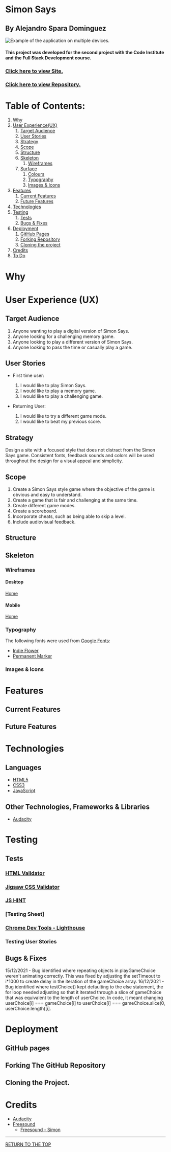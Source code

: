 # Simon Says

## By Alejandro Spara Dominguez

![Example of the application on multiple devices.]()

#### This project was developed for the second project with the Code Institute and the Full Stack Development course.

### [Click here to view Site.]()

### [Click here to view Repository.]()

# Table of Contents:

1. [Why](#Why)
2. [User Experience(UX)](#user-experience-UX)
   1. [Target Audience](#target-audience)
   2. [User Stories](#user-stories)
   3. [Strategy](#strategy)
   4. [Scope](#scope)
   5. [Structure](#structure)
   6. [Skeleton](#skeleton)
      1. [Wireframes](#wireframes)
   7. [Surface](#surface)
      1. [Colours](#colours)
      2. [Typography](#typography)
      3. [Images & Icons](#images-&-icons)
3. [Features](#features)
   1. [Current Features](#current-features)
   2. [Future Features](#future-features)
4. [Technologies](#technologies)
5. [Testing](#testing)
   1. [Tests](#tests)
   2. [Bugs & Fixes](#bugs-&-fixes)
6. [Deployment](#deployment)
   1. [GitHub Pages](#github-pages)
   2. [Forking Repository](#forking-the-github-repository)
   3. [Cloning the project](#cloning-the-project)
7. [Credits](#credits)
8. [To Do](#To-Do)

# Why

# User Experience (UX)

## Target Audience

1. Anyone wanting to play a digital version of Simon Says.
2. Anyone looking for a challenging memory game.
3. Anyone looking to play a different version of Simon Says.
4. Anyone looking to pass the time or casually play a game.

## User Stories

- First time user:
    1. I would like to play Simon Says.
    2. I would like to play a memory game.
    3. I would like to play a challenging game.

- Returning User:
    1. I would like to try a different game mode.
    2. I would like to beat my previous score.

## Strategy

Design a site with a focused style that does not distract from the Simon Says game. Consistent fonts, feedback sounds and colors will be used throughout the design for a visual appeal and simplicity.

## Scope

1. Create a Simon Says style game where the objective of the game is obvious and easy to understand.
2. Create a game that is fair and challenging at the same time.
3. Create different game modes.
4. Create a scoreboard.
5. Incorporate cheats, such as being able to skip a level.
6. Include audiovisual feedback.  

## Structure

## Skeleton

### Wireframes

#### Desktop
[Home]()

#### Mobile
[Home]()

### Typography

The following fonts were used from [Google Fonts](https://fonts.google.com/?category=Handwriting&query=permanent):
- [Indie Flower](https://fonts.google.com/specimen/Indie+Flower?category=Handwriting#standard-styles)
- [Permanent Marker](https://fonts.google.com/specimen/Permanent+Marker?category=Handwriting&query=permanent)

### Images & Icons

# Features

## Current Features

## Future Features

# Technologies

## Languages

- [HTML5](https://en.wikipedia.org/wiki/HTML5)
- [CSS3](https://en.wikipedia.org/wiki/CSS)
- [JavaScript](https://en.wikipedia.org/wiki/JavaScript)

## Other Technologies, Frameworks & Libraries

- [Audacity](https://www.audacityteam.org/)

# Testing

## Tests

### [HTML Validator](https://validator.w3.org/)

### [Jigsaw CSS Validator](https://jigsaw.w3.org/css-validator/validator)

### [JS HINT](https://jshint.com/)

### [Testing Sheet]

### [Chrome Dev Tools - Lighthouse](https://developers.google.com/web/tools/lighthouse/)

### Testing User Stories

## Bugs & Fixes

15/12/2021 - Bug identified where repeating objects in playGameChoice weren't animating correctly. This was fixed by adjusting the setTimeout to i*1000 to create delay in the iteration of the gameChoice array.
16/12/2021 - Bug identified where testChoice() kept defaulting to the else statement, the for loop needed adjusting so that it iterated through a slice of gameChoice that was equivalent to the length of userChoice. In code, it meant changing userChoice[i] === gameChoice[i] to userChoice[i] === gameChoice.slice(0, userChoice.length)[i].

# Deployment

## GitHub pages

## Forking The GitHub Repository

## Cloning the Project.

# Credits

- [Audacity](https://www.audacityteam.org/)
- [Freesound](https://freesound.org/)
   - [Freesound - Simon](https://freesound.org/people/Timbre/sounds/171398/)


---

[RETURN TO THE TOP](#Simon-Says)
